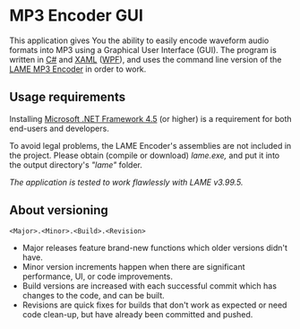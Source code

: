 # MP3 Encoder GUI
This application gives You the ability to easily encode waveform audio formats into MP3 using a Graphical User Interface (GUI).
The program is written in [C#][] and [XAML][] ([WPF][]), and uses the command line version of the [LAME MP3 Encoder][] in order to work.

[C#]: http://wikipedia.org/wiki/C_Sharp_%28programming_language%29
[XAML]: http://wikipedia.org/wiki/XAML
[WPF]: http://wikipedia.org/wiki/Windows_Presentation_Foundation
[LAME MP3 Encoder]: http://lame.sourceforge.net/

## Usage requirements
Installing [Microsoft .NET Framework 4.5][] (or higher) is a requirement for both end-users and developers.

To avoid legal problems, the LAME Encoder's assemblies are not included in the project.
Please obtain (compile or download) _lame.exe,_ and put it into the output directory's _"lame"_ folder.

_The application is tested to work flawlessly with LAME v3.99.5._

[Microsoft .NET Framework 4.5]: http://www.microsoft.com/download/details.aspx?id=30653

## About versioning
    <Major>.<Minor>.<Build>.<Revision>

  * Major releases feature brand-new functions which older versions didn't have.
  * Minor version increments happen when there are significant performance, UI, or code improvements.
  * Build versions are increased with each successful commit which has changes to the code, and can be built.
  * Revisions are quick fixes for builds that don't work as expected or need code clean-up, but have already been committed and pushed.
